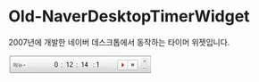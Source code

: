 # Old-NaverDesktopTimerWidget
2007년에 개발한 네이버 데스크톱에서 동작하는 타이머 위젯입니다.<br>

![screenshot](https://github.com/choi-inkyun/Old-NaverDesktopTimerWidget/blob/main/screenshot.jpg)

